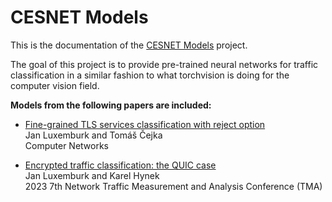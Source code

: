 # CESNET Models

This is the documentation of the [CESNET Models](https://github.com/CESNET/cesnet-models) project. 

The goal of this project is to provide pre-trained neural networks for traffic classification in a similar fashion to what torchvision is doing for the computer vision field.

**Models from the following papers are included:**

* [Fine-grained TLS services classification with reject option](https://doi.org/10.1016/j.comnet.2022.109467) <br>
Jan Luxemburk and Tomáš Čejka <br>
Computer Networks

* [Encrypted traffic classification: the QUIC case](https://doi.org/10.1016/10.23919/TMA58422.2023.10199052) <br>
Jan Luxemburk and Karel Hynek <br>
2023 7th Network Traffic Measurement and Analysis Conference (TMA)